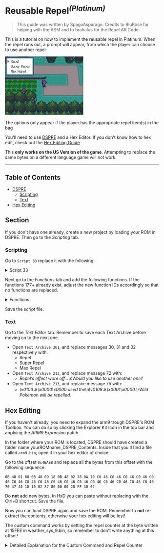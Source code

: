 # Reusable Repel<sup>*(Platinum)*</sup>
> This guide was written by SpagoAsparago. Credits to BluRose for helping with the ASM and to brahulus for the Repel AR Code.

This is a tutorial on how to implement the reusable repel in Platinum.
When the repel runs out, a prompt will appear, from which the player can choose to use another repel:

![](resources/pt_reusable_repel/pt_reusable_repel.png)

The options only appear if the player has the appropriate repel item(s) in the bag

You'll need to use [DSPRE](https://github.com/AdAstra-LD/DS-Pokemon-Rom-Editor/releases) and a Hex Editor. If you don't know how to hex edit, check out the [Hex Editing Guide](./././)

This **only works on the US Version of the game**. Attempting to replace the same bytes on a different language game will not work.

--- 
## Table of Contents
* [DSPRE](#section)
  * [Scripting](#subsection)
  * [Text](#subsection-1)
* [Hex Editing](#section-2)

## Section
If you don't have one already, create a new project by loading your ROM in DSPRE. Then go to the *Scripting* tab.

### Scripting

Go to `Script 33` replace it with the following:
<details>
<summary>Script 33</summary>
 
```
Script 33:
	PlayFanfare 1500
	LockAll 
  CheckPlayerHasItem 79 1 0x800C
	CompareVarValue 0x800C 1
	JumpIf EQUAL Function#177
	CheckPlayerHasItem 76 1 0x800C
	CompareVarValue 0x800C 1
	JumpIf EQUAL Function#177
	CheckPlayerHasItem 77 1 0x800C
	CompareVarValue 0x800C 1
	JumpIf EQUAL Function#177
	Message 79
	WaitAB 
	CloseMessage 
	ReleaseAll 
End 
```

</details>

Next go to the *Functions* tab and add the following functions. If the functions 177+ already exist, adjust the new function IDs accordingly so that no functions are replaced.

<details>
<summary>Functions</summary>
  
```
Function 177:
  Message 75
	YesNoBox 0x800C
	CompareVarValue 0x800C 0
	JumpIf EQUAL Function#178
	CloseMessage 
	ReleaseAll 
End
 
Function 178:
  CloseMessage 
	MultiStandardText 1 1 0 1 0x800C
	CheckPlayerHasItem 79 1 0x8000
	CompareVarValue 0x8000 1
	CallIf EQUAL Function#179
	CheckPlayerHasItem 76 1 0x8000
	CompareVarValue 0x8000 1
	CallIf EQUAL Function#180
	CheckPlayerHasItem 77 1 0x8000
	CompareVarValue 0x8000 1
	CallIf EQUAL Function#181
	ShowMulti 
	CompareVarValue 0x800C 0
	JumpIf EQUAL Function#182
	CompareVarValue 0x800C 1
	JumpIf EQUAL Function#183
	CompareVarValue 0x800C 2
	JumpIf EQUAL Function#184
	ReleaseAll 
End
 
Function 179:
    AddMultiOption 30 0
Return
 
Function 180:
    AddMultiOption 31 1
Return
 
Function 181:
    AddMultiOption 32 2
Return
 
Function 182:
  AdrsValueSet 0x023DFF28 100
	DummyTakeTrap 
  TakeItem 79 1 0x8000
	TextPlayerName 0
	TextItem 1 79
	Message 72
	WaitButton 
	CloseMessage
Return
 
Function 183:
    AdrsValueSet 0x023DFF28 150
	DummyTakeTrap 
    TakeItem 76 1 0x8000
	TextPlayerName 0
	TextItem 1 76
	Message 72
	WaitButton 
	CloseMessage
Return
 
Function 184:
  AdrsValueSet 0x023DFF28 250
	DummyTakeTrap 
  TakeItem 77 1 0x8000
	TextPlayerName 0
	TextItem 1 77
	Message 72
	WaitButton 
	CloseMessage 
Return
```

</details>

Save the script file.

### Text
Go to the *Text Editor* tab. Remember to save each Text Archive before moving on to the next one.

* Open `Text Archive 361`, and replace messages 30, 31 and 32 respectively with:
  - Repel
  - Super Repel
  - Max Repel
* Open `Text Archive 213`, and replace message 72 with:
  - *Repel’s effect wore off...\nWould you like to use another one?*
* Open `Text Archive 213`, and replace message 75 with:
  - *\v0103ぁ\x0000\x0000 used the\n\v0108ぁ\x0001\x0000.\rWild Pokémon will be repelled.*


## Hex Editing

If you haven't already, you need to expand the arm9 trough DSPRE's ROM Toolbox. You can do so by clicking the Explorer Kit Icon in the top bar and applying the *ARM9 Expansion* patch.

In the folder where your ROM is located, DSPRE should have created a folder name yourROMname_DSPRE_Contents. Inside that you'll find a file called `arm9.bin`, open it in your hex editor of choice.

Go to the offset `0x4EAE8` and replace all the bytes from this offset with the following sequence:
```
0B 48 01 68 0B 48 09 18 0B 48 02 78 0A 70 C0 46 C0 46 C0 46 C0 46 C0 46 C0 46 C0 46 C0 46 C0 46 C0 46 C0 46 C0 46 C0 46 C0 46 C0 46 C0 46 70 47 40 1D 10 02 87 80 00 00 28 FF 3D 02
```
Do **not** add new bytes. In HxD you can paste without replacing with the Ctrl+B shortcut. Save the file.

Now you can load DSPRE again and save the ROM. Remember to **not** re-extract the contents, otherwise your hex editing will be lost!

The custom command works by setting the repel counter at the byte written at 15FEE in weather_sys_9.bin, so remember to don't write anything at this offset!

<details>
 <summary>Detailed Explanation for the Custom Command and Repel Counter</summary>

The repel counter is a dynamic offset located at (Address at 0x02101D40) + (0x8087). This is only valid for the US version, hence my code won't work on other regionswithout writing a new custom command.

When the repel counter runs out, the game will automatically execut Script 33 in Script File 211. 

After the scripting and hex edits performed, now Script 33 will:
1) Check if the player has any repel item in their bag
2) If they do, ask if they wants to use anothe repel
3) If they want to, create a popup window containing all the available repel items
4) Remove the repel item that has been chosen from the bag
5) Use the `AdrsValueSet` command to write a byte at the offset 0x023DFF28, containing the number of steps of the selected repel
6) Trough the `DummyTakeTrap`, the repel counter is increased by the previously set value

The `DummyTakeTrap` command is otherwise unused, so it's been replaced with a custom one in order to access the dynamic offset of the repel counter, and set the counter to the new value. 
This is the raw assembly code:

<details>
 <summary>ASM Code</summary>

```
ldr r0, =0x02101D40
ldr r1, [r0]
ldr r0, =0x8087
add r1, r0
ldr r0, =0x023DDFEE
ldrb r2, [r0]
strb r2, [r1]
nop
nop
nop
nop
nop
nop
nop
nop
nop
nop
nop
nop
nop
nop
nop
nop
bx lr
```

</details>
This part of the code:

```
ldr r0, =0x02101D40
ldr r1, [r0]
ldr r0, =0x8087
add r1, r0
```
Is used to calculate the dynamic offset by loading the address at 0x2101D40 and then adding 0x8087 to it, storing the repel counter offset in the R1 register.

The following part:
```
ldr r0, =0x023DDFEE
ldrb r2, [r0]
strb r2, [r1]
```
Is used to read the byte previously written at 0x023DDFEE by the `AdrsValueSet` command, and updating the repel counter with it.
The 0x023DDFEE offset is at a region in the RAM otherwise unused, but costantly loaded trough the syntehtic overlay.

The remaining `nop` commands are there to maintain the original command dimension and prevent the script command table from being read incorrectly.

</details>

